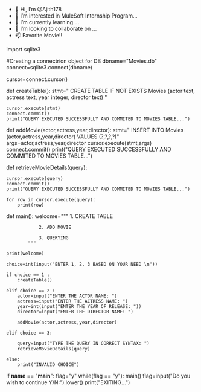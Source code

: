 - 👋 Hi, I’m @Ajith178
- 👀 I’m interested in MuleSoft Internship Program...
- 🌱 I’m currently learning ...
- 💞️ I’m looking to collaborate on ...
- 📫 Favorite Movie!!

<!---
Ajith178/Ajith178 is a ✨ special ✨ repository because its `README.md` (this file) appears on your GitHub profile.
You can click the Preview link to take a look at your changes.
--->
import sqlite3

#Creating a connectrion object for DB
dbname="Movies.db"
connect=sqlite3.connect(dbname)

cursor=connect.cursor()

def createTable():
    stmt=" CREATE TABLE IF NOT EXISTS Movies (actor text, actress text, year integer, director text) "

    cursor.execute(stmt)
    connect.commit()
    print("QUERY EXECUTED SUCCESSFULLY AND COMMITED TO MOVIES TABLE...")

def addMovie(actor,actress,year,director):
    stmt=" INSERT INTO Movies (actor,actress,year,director) VALUES (?,?,?,?)"
    args=actor,actress,year,director
    cursor.execute(stmt,args)
    connect.commit()
    print("QUERY EXECUTED SUCCESSFULLY AND COMMITED TO MOVIES TABLE...")

def retrieveMovieDetails(query):

    cursor.execute(query)
    connect.commit()
    print("QUERY EXECUTED SUCCESSFULLY AND COMMITED TO MOVIES TABLE...")

    for row in cursor.execute(query):
        print(row)


def main():
    welcome=""" 
                1. CREATE TABLE
                
                2. ADD MOVIE

                3. QUERYING
            """

    print(welcome)
    
    choice=int(input("ENTER 1, 2, 3 BASED ON YOUR NEED \n"))

    if choice == 1 :
        createTable()

    elif choice == 2 :
        actor=input("ENTER THE ACTOR NAME: ")
        actress=input("ENTER THE ACTRESS NAME: ")
        year=int(input("ENTER THE YEAR OF RELEASE: "))
        director=input("ENTER THE DIRECTOR NAME: ")

        addMovie(actor,actress,year,director)
    
    elif choice == 3:

        query=input("TYPE THE QUERY IN CORRECT SYNTAX: ")
        retrieveMovieDetails(query)

    else:
        print("INVALID CHOICE")




if __name__ == "__main__":
    flag="y"
    while(flag == "y"):
        main()
        flag=input("Do you wish to continue Y/N:").lower()
    print("EXITING...")




